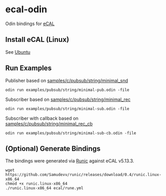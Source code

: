 # ecal-odin

Odin bindings for [eCAL](https://github.com/eclipse-ecal/ecal) 

## Install eCAL (Linux)

See [Ubuntu](https://github.com/eclipse-ecal/ecal?tab=readme-ov-file#ubuntu)

## Run Examples

Publisher based on [samples/c/pubsub/string/minimal_snd](https://github.com/eclipse-ecal/ecal/blob/support/v5.13/samples/c/pubsub/string/minimal_snd/src/minimal_snd.c)

```
odin run examples/pubsub/string/minimal-pub.odin -file
```

Subscriber based on [samples/c/pubsub/string/minimal_rec](https://github.com/eclipse-ecal/ecal/blob/support/v5.13/samples/c/pubsub/string/minimal_rec/src/minimal_rec.c)
```
odin run examples/pubsub/string/minimal-sub.odin -file
```

Subscriber with callback based on [samples/c/pubsub/string/minimal_rec_cb](https://github.com/eclipse-ecal/ecal/blob/support/v5.13/samples/c/pubsub/string/minimal_rec_cb/src/minimal_rec_cb.c)
```
odin run examples/pubsub/string/minimal-sub-cb.odin -file
```

## (Optional) Generate Bindings


The bindings were generated via [Runic](https://github.com/Samudevv/runic) against eCAL v5.13.3.

```
wget https://github.com/Samudevv/runic/releases/download/0.4/runic.linux-x86_64
chmod +x runic.linux-x86_64
./runic.linux-x86_64 ecal/rune.yml
```
